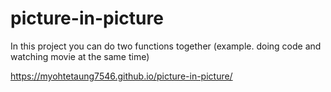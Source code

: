 # picture-in-picture

In this project you can do two functions together (example. doing code and watching movie at the same time)

https://myohtetaung7546.github.io/picture-in-picture/
